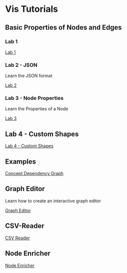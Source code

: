 # Vis Tutorials

## Basic Properties of Nodes and Edges

### Lab 1

[Lab 1](lab-01.md)

### Lab 2 - JSON

Learn the JSON format

[Lab 2](lab-02.md)

### Lab 3 - Node Properties

Learn the Properties of a Node

[Lab 3](lab-03.md)

## Lab 4 - Custom Shapes

[Lab 4 - Custom Shapes](./lab-04.html)

## Examples

[Concept Dependency Graph](./concept-dependency-graph.md)

## Graph Editor

Learn how to create an interactive graph editor

[Graph Editor](./graph-editor/index.md)

## CSV-Reader

[CSV Reader](./csv-reader/index.md)

## Node Enricher

[Node Enricher](./node-enricher/index.md)
